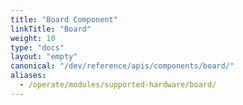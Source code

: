 ```yaml
---
title: "Board Component"
linkTitle: "Board"
weight: 10
type: "docs"
layout: "empty"
canonical: "/dev/reference/apis/components/board/"
aliases:
  - /operate/modules/supported-hardware/board/
---
```


